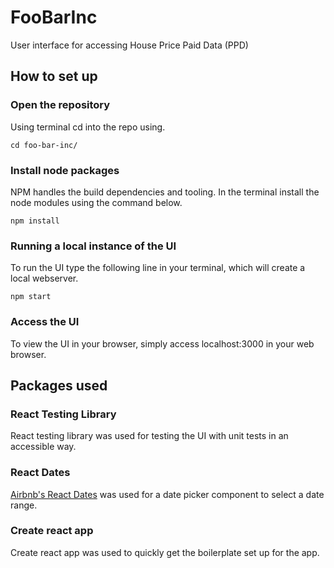 # FooBarInc
User interface for accessing House Price Paid Data (PPD)

## How to set up


### Open the repository
Using terminal cd into the repo using.

```
cd foo-bar-inc/
```

### Install node packages
NPM handles the build dependencies and tooling. In the terminal install the node modules using the command below.

```
npm install
```

### Running a local instance of the UI
To run the UI type the following line in your terminal, which will create a local webserver.

```
npm start
```

### Access the UI

To view the UI in your browser, simply access localhost:3000 in your web browser.


## Packages used

### React Testing Library

React testing library was used for testing the UI with unit tests in an accessible way.

### React Dates

[Airbnb's React Dates](https://github.com/airbnb/react-dates) was used for a date picker component to select a date range.

### Create react app

Create react app was used to quickly get the boilerplate set up for the app.
